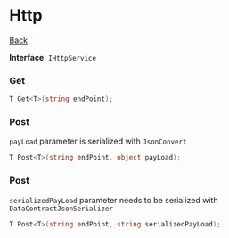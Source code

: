 # Http

[Back](../../../../)

**Interface**: `IHttpService`

### Get

```c#
T Get<T>(string endPoint);
```

### Post

`payLoad` parameter is serialized with `JsonConvert`

```c#
T Post<T>(string endPoint, object payLoad);
```

### Post

`serializedPayLoad` parameter needs to be serialized with `DataContractJsonSerializer`

```c#
T Post<T>(string endPoint, string serializedPayLoad);
```


